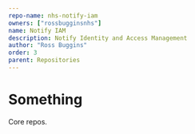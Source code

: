 ```yaml
---
repo-name: nhs-notify-iam
owners: ["rossbugginsnhs"]
name: Notify IAM
description: Notify Identity and Access Management
author: "Ross Buggins"
order: 3
parent: Repositories
---
```


# Something

Core repos.
